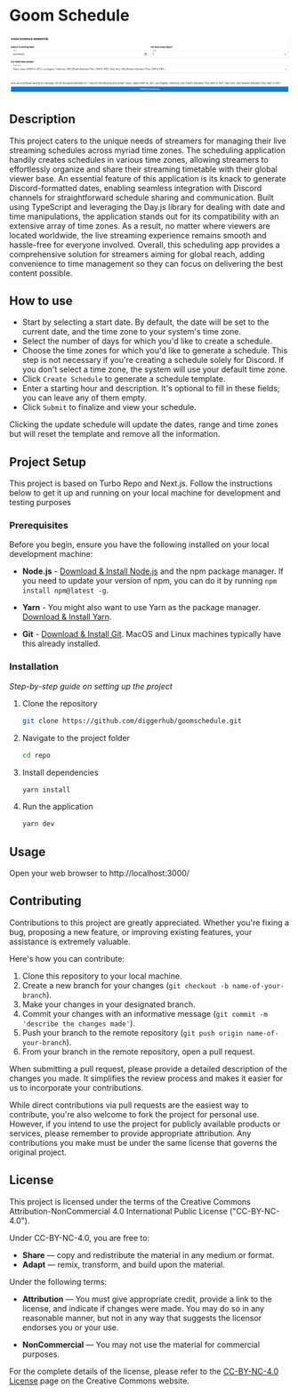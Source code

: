 # Goom Schedule

![Image description](./assets/header.png)

## Description

This project caters to the unique needs of streamers for managing their live streaming schedules across myriad time zones. 
The scheduling application handily creates schedules in various time zones, allowing streamers to effortlessly organize and share their streaming timetable with their global viewer base. 
An essential feature of this application is its knack to generate Discord-formatted dates, enabling seamless integration with Discord channels for straightforward schedule sharing and communication. 
Built using TypeScript and leveraging the Day.js library for dealing with date and time manipulations, the application stands out for its compatibility with an extensive array of time zones. 
As a result, no matter where viewers are located worldwide, the live streaming experience remains smooth and hassle-free for everyone involved. 
Overall, this scheduling app provides a comprehensive solution for streamers aiming for global reach, adding convenience to time management so they can focus on delivering the best content possible.

## How to use
- Start by selecting a start date. By default, the date will be set to the current date, and the time zone to your system's time zone.
- Select the number of days for which you'd like to create a schedule.
- Choose the time zones for which you'd like to generate a schedule. This step is not necessary if you're creating a schedule solely for Discord. If you don't select a time zone, the system will use your default time zone.
- Click `Create Schedule` to generate a schedule template.
- Enter a starting hour and description. It's optional to fill in these fields; you can leave any of them empty.
- Click `Submit` to finalize and view your schedule.

Clicking the update schedule will update the dates, range and time zones but will reset the template and remove all the information.


##
## Project Setup

This project is based on Turbo Repo and Next.js. Follow the instructions below to get it up and running on your local machine for development and testing purposes

### Prerequisites

Before you begin, ensure you have the following installed on your local development machine:

- **Node.js** - [Download & Install Node.js](https://nodejs.org/en/download/) and the npm package manager. If you need to update your version of npm, you can do it by running `npm install npm@latest -g`.

- **Yarn** - You might also want to use Yarn as the package manager. [Download & Install Yarn](https://classic.yarnpkg.com/en/docs/install/).

- **Git** - [Download & Install Git](https://git-scm.com/downloads). MacOS and Linux machines typically have this already installed.

### Installation

*Step-by-step guide on setting up the project*

1. Clone the repository
    ```bash
    git clone https://github.com/diggerhub/goomschedule.git
    ```
2. Navigate to the project folder
    ```bash
    cd repo
    ```
3. Install dependencies
    ```bash
    yarn install
    ```
4. Run the application
    ```bash
    yarn dev
    ```

## Usage

Open your web browser to http://localhost:3000/

## Contributing
Contributions to this project are greatly appreciated. Whether you're fixing a bug, proposing a new feature, or improving existing features, your assistance is extremely valuable.

Here's how you can contribute:
1. Clone this repository to your local machine.
2. Create a new branch for your changes (`git checkout -b name-of-your-branch`).
3. Make your changes in your designated branch.
4. Commit your changes with an informative message (`git commit -m 'describe the changes made'`).
5. Push your branch to the remote repository (`git push origin name-of-your-branch`).
6. From your branch in the remote repository, open a pull request.

When submitting a pull request, please provide a detailed description of the changes you made. 
It simplifies the review process and makes it easier for us to incorporate your contributions.

While direct contributions via pull requests are the easiest way to contribute, you're also welcome to fork the project for personal use. 
However, if you intend to use the project for publicly available products or services, please remember to provide appropriate attribution. 
Any contributions you make must be under the same license that governs the original project.

## License

This project is licensed under the terms of the Creative Commons Attribution-NonCommercial 4.0 International Public License ("CC-BY-NC-4.0").

Under CC-BY-NC-4.0, you are free to:

- **Share** — copy and redistribute the material in any medium or format.
- **Adapt** — remix, transform, and build upon the material.

Under the following terms:

- **Attribution** — You must give appropriate credit, provide a link to the license, and indicate if changes were made. You may do so in any reasonable manner, but not in any way that suggests the licensor endorses you or your use.

- **NonCommercial** — You may not use the material for commercial purposes.

For the complete details of the license, please refer to the [CC-BY-NC-4.0 License](https://creativecommons.org/licenses/by-nc/4.0/) page on the Creative Commons website.
